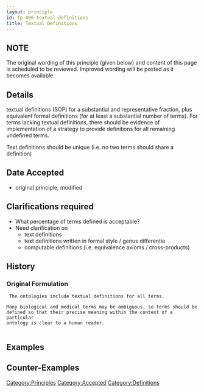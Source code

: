 ```yaml
---
layout: principle
id: fp-006-textual-definitions
title: Textual Definitions
---
```


NOTE
-------

The original wording of this principle (given below) and content of this page is scheduled to be reviewed. Improved wording will be posted as it becomes available.

Details
-------

textual definitions (SOP) for a substantial and representative fraction,
plus equivalent formal definitions (for at least a substantial number of
terms). For terms lacking textual definitions, there should be evidence
of implementation of a strategy to provide definitions for all remaining
undefined terms.

Text definitions should be unique (i.e. no two terms should share a
definition)

Date Accepted
-------------

-   original principle, modified

Clarifications required
-----------------------

-   What percentage of terms defined is acceptable?
-   Need clarification on
    -   text definitions
    -   text definitions written in formal style / genus differentia
    -   computable definitions (i.e. equivalence axioms /
        cross-products)

History
-------

### Original Formulation

```
 The ontologies include textual definitions for all terms.

Many biological and medical terms may be ambiguous, so terms should be
defined so that their precise meaning within the context of a particular
ontology is clear to a human reader.


```

Examples
--------

Counter-Examples
----------------

<Category:Principles> <Category:Accepted> <Category:Definitions>
